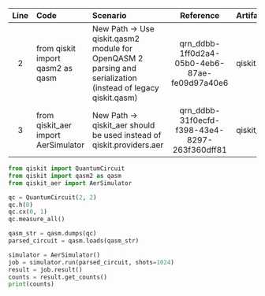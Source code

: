 | Line | Code | Scenario | Reference | Artifact | Refactoring |
| :--: | :--- | :------- | :-------: | :------- | :---------- |
| 2 | from qiskit import qasm2 as qasm | New Path -> Use qiskit.qasm2 module for OpenQASM 2 parsing and serialization (instead of legacy qiskit.qasm) | qrn_ddbb-1ff0d2a4-05b0-4eb6-87ae-fe09d97a40e6 | qiskit.qasm2 |  |
| 3 | from qiskit_aer import AerSimulator | New Path -> qiskit_aer should be used instead of qiskit.providers.aer | qrn_ddbb-31f0ecfd-f398-43e4-8297-263f360dff81 | qiskit_aer.AerSimulator |  |

```python
from qiskit import QuantumCircuit
from qiskit import qasm2 as qasm
from qiskit_aer import AerSimulator

qc = QuantumCircuit(2, 2)
qc.h(0)
qc.cx(0, 1)
qc.measure_all()

qasm_str = qasm.dumps(qc)
parsed_circuit = qasm.loads(qasm_str)

simulator = AerSimulator()
job = simulator.run(parsed_circuit, shots=1024)
result = job.result()
counts = result.get_counts()
print(counts)
```